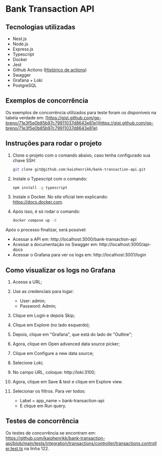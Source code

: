 # Bank Transaction API

## Tecnologias utilizadas
- Nest.js
- Node.js
- Express.js
- Typescript
- Docker
- Jest
- Github Actions ([Histórico de actions](https://github.com/kaiohenrikk/bank-transaction-api/actions))
- Swagger
- Grafana + Loki
- PostgreSQL

## Exemplos de concorrência
Os exemplos de concorrência utilizados para teste foram os disponíveis na tabela verdade em: [https://gist.github.com/gp-breno/71e3f5e0b85b97c79911037d8643e81e](https://gist.github.com/gp-breno/71e3f5e0b85b97c79911037d8643e81e)

## Instruções para rodar o projeto
1. Clone o projeto com o comando abaixo, caso tenha configurado sua chave SSH:
   ```bash
   git clone git@github.com:kaiohenrikk/bank-transaction-api.git

2. Instale o Typescript com o comando: 
   ```bash
   npm install -g typescript

3. Instale o Docker. No site oficial tem explicando: https://docs.docker.com.

4. Após isso, é só rodar o comando:
   ```bash
   docker compose up -d

Após o processo finalizar, será possível:

- Acessar a API em: http://localhost:3000/bank-transaction-api
- Acessar a documentação no Swagger em: http://localhost:3000/api-docs
- Acessar o Grafana para ver os logs em: http://localhost:3001/login

## Como visualizar os logs no Grafana

1. Acesse a URL;

2. Use as credenciais para logar:
   - User: admin;
   - Password: Admin;

3. Clique em Login e depois Skip;

4. Clique em Explore (no lado esquerdo);

5. Depois, clique em "Grafana", que está do lado de "Outline";

6. Agora, clique em Open advanced data source picker;

7. Clique em Configure a new data source;

8. Selecione Loki;

9. No campo URL, coloque: http://loki:3100;

10. Agora, clique em Save & test e clique em Explore view.

11. Selecionar os filtros. Para ver todos:
    - Label = app_name = bank-transaction-api
    - E clique em Run query.

## Testes de concorrência

Os testes de concorrência se encontram em: https://github.com/kaiohenrikk/bank-transaction-api/blob/main/tests/integration/transactions/controller/transactions.controller.test.ts na linha 122.
